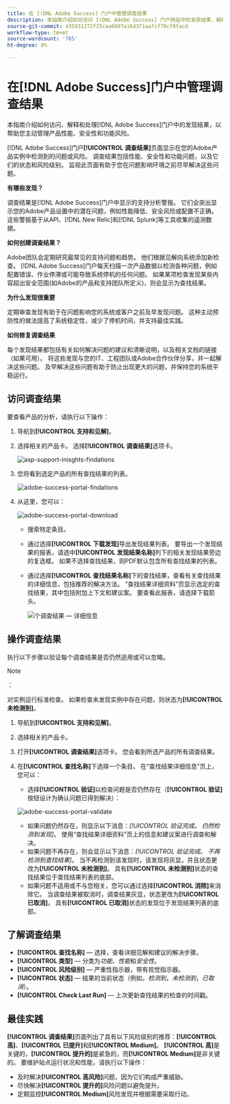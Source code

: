 ```yaml
---
title: 在 [!DNL Adobe Success] 门户中管理调查结果
description: 本指南介绍如何访问 [!DNL Adobe Success] 门户网站中的发现结果、解释这些发现结果以及对这些发现结果采取行动，以帮助您主动管理产品性能、安全性和功能风险。
source-git-commit: 435931272f25caa6997a16d371aafcf70cf9facd
workflow-type: tm+mt
source-wordcount: '765'
ht-degree: 0%

---
```


# 在[!DNL Adobe Success]门户中管理调查结果

本指南介绍如何访问、解释和处理[!DNL Adobe Success]门户中的发现结果，以帮助您主动管理产品性能、安全性和功能风险。

[!DNL Adobe Success]门户&#x200B;**[!UICONTROL 调查结果]**&#x200B;页面显示在您的Adobe产品实例中检测到的问题或风险。 调查结果包括性能、安全性和功能问题，以及它们的状态和风险级别。 监视此页面有助于您在问题影响环境之前尽早解决这些问题。

**有哪些发现？**

调查结果是[!DNL Adobe Success]门户中显示的支持分析警报。 它们会突出显示您的Adobe产品设置中的潜在问题，例如性能降低、安全风险或配置不正确。 这些警报基于从API、[!DNL New Relic]和[!DNL Splunk]等工具收集的遥测数据。

**如何创建调查结果？**

Adobe团队会定期研究最常见的支持问题和趋势。 他们根据见解向系统添加新检查。 [!DNL Adobe Success]门户每天扫描一次产品数据以检测各种问题，例如配置错误、作业停滞或可能导致系统停机的任何问题。 如果某项检查发现某些内容超出安全范围(如Adobe的产品和支持团队所定义)，则会显示为查找结果。

**为什么发现很重要**

定期审查发现有助于在问题影响您的系统或客户之前及早发现问题。 这种主动预防性的做法提高了系统稳定性，减少了停机时间，并支持最佳实践。

**如何修复调查结果**

每个发现结果都包括有关如何解决问题的建议和清晰说明，以及相关文档的链接（如果可用）。 将这些发现与您的IT、工程团队或Adobe合作伙伴分享，并一起解决这些问题。 及早解决这些问题有助于防止出现更大的问题，并保持您的系统平稳运行。


## 访问调查结果

要查看产品的分析，请执行以下操作：

1. 导航到&#x200B;**[!UICONTROL 支持和见解]**。
1. 选择相关的产品卡。 选择&#x200B;**[!UICONTROL 调查结果]**&#x200B;选项卡。

   ![asp-support-inisghts-findations](../../assets/asp-support-inisghts-findings.png)


1. 您将看到选定产品的所有查找结果的列表。

   ![adobe-success-portal-findations](../../assets/adobe-success-portal-findings.png)

1. 从这里，您可以：

   ![adobe-success-portal-download](../../assets/adobe-success-portal-download.png)

   * 搜索特定条目。
   * 通过选择&#x200B;**[!UICONTROL 下载发现]**&#x200B;导出发现结果列表。 要导出一个发现结果的报表，请选中&#x200B;**[!UICONTROL 发现结果名称]**&#x200B;列下的相关发现结果旁边的复选框。 如果不选择查找结果，则PDF默认包含所有查找结果的列表。
   * 通过选择&#x200B;**[!UICONTROL 查找结果名称]**&#x200B;下的查找结果，查看有关查找结果的详细信息，包括推荐的解决方法。 “查找结果详细资料”页显示选定的查找结果，其中包括附加上下文和建议案。 要查看此报表，请选择下载箭头。


     ![个调查结果 — 详细信息](../../assets/findings-details.png)


## 操作调查结果

执行以下步骤以验证每个调查结果是否仍然适用或可以忽略。

>[!NOTE]
>：
>
>对实例运行标准检查。 如果检查未发现实例中存在问题，则状态为&#x200B;**[!UICONTROL 未检测到]**。

1. 导航到&#x200B;**[!UICONTROL 支持和见解]**。
1. 选择相关的产品卡。
1. 打开&#x200B;**[!UICONTROL 调查结果]**&#x200B;选项卡。 您会看到所选产品的所有调查结果。
1. 在&#x200B;**[!UICONTROL 查找名称]**&#x200B;下选择一个条目。 在“查找结果详细信息”页上，您可以：
   * 选择&#x200B;**[!UICONTROL 验证]**&#x200B;以检查问题是否仍然存在（**[!UICONTROL 验证]**&#x200B;按钮设计为确认问题已得到解决）：

   ![adobe-success-portal-validate](../../assets/adobe-success-portal-validate.png)


   * 如果问题仍然存在，则显示以下消息：*[!UICONTROL 验证完成。 仍然检测到发现]*。 使用“查找结果详细资料”页上的信息和建议案进行调查和解决。
   * 如果问题不再存在，则会显示以下消息：*[!UICONTROL 验证完成。 不再检测到查找结果]*。 当不再检测到该发现时，该发现将灰显，并且状态更改为&#x200B;**[!UICONTROL 未检测到]**。 具有&#x200B;**[!UICONTROL 未检测到]**&#x200B;状态的查找结果位于查找结果列表的底部。
   * 如果问题不适用或不与您相关，您可以通过选择&#x200B;**[!UICONTROL 消除]**&#x200B;来消除它。 当调查结果被取消时，调查结果灰显，状态更改为&#x200B;**[!UICONTROL 已取消]**。  具有&#x200B;**[!UICONTROL 已取消]**&#x200B;状态的发现位于发现结果列表的底部。

## 了解调查结果

* **[!UICONTROL 查找名称]** — 选择，查看详细见解和建议的解决步骤。
* **[!UICONTROL 类型]** — 分类为&#x200B;*功能*、*性能*&#x200B;和&#x200B;*安全性*。
* **[!UICONTROL 风险级别]** — 严重性指示器，带有视觉指示器。
* **[!UICONTROL 状态]** — 结果的当前状态（例如，*检测到*，*未检测到*，*已取消*）。
* **[!UICONTROL Check Last Run]** — 上次更新查找结果的检查的时间戳。


## 最佳实践

**[!UICONTROL 调查结果]**&#x200B;页面列出了具有以下风险级别的推荐：**[!UICONTROL 高]**、**[!UICONTROL 已提升]**&#x200B;和&#x200B;**[!UICONTROL Medium]**。 **[!UICONTROL 高]**&#x200B;是关键的，**[!UICONTROL 提升的]**&#x200B;是紧急的，而&#x200B;**[!UICONTROL Medium]**&#x200B;是非关键的。 要维护站点运行状况和性能，请执行以下操作：

* 及时解决&#x200B;**[!UICONTROL 高风险]**&#x200B;问题，因为它们构成严重威胁。
* 尽快解决&#x200B;**[!UICONTROL 提升的]**&#x200B;风险问题以避免提升。
* 定期监控&#x200B;**[!UICONTROL Medium]**&#x200B;风险发现并根据需要采取行动。




